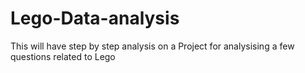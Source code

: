# Lego-Data-analysis
This will have step by step analysis on a Project for analysising a few questions related to Lego
